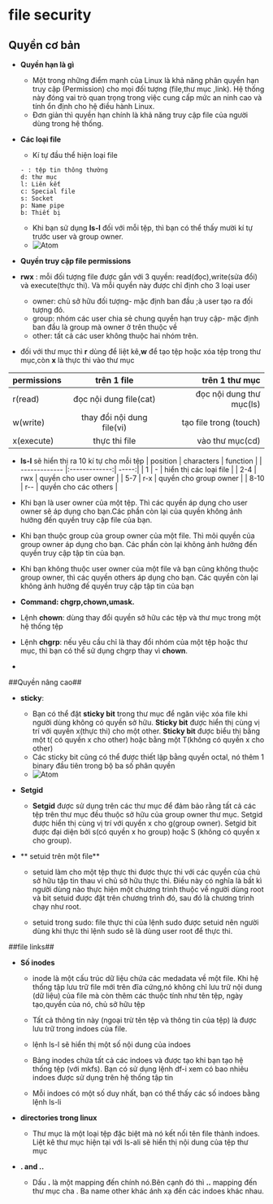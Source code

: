 # file security #
## Quyền cơ bản ##
- **Quyền hạn là gì** 

  - Một trong những điểm mạnh của Linux là khả năng phân quyền hạn truy cập (Permission) cho mọi đối tượng (file,thư mục ,link). Hệ thống này đóng vai trò quan trọng trong việc cung cấp mức an ninh cao và tính ổn định cho hệ điều hành Linux. 
  - Đơn giản thì quyền hạn chính là khả năng truy cập file của người dùng trong hệ thống. 

- **Các loại file** 

  - Kí tự đầu thể hiện loại file 
  ~~~
  - : tệp tin thông thường
  d: thư mục 
  l: Liên kết
  c: Special file 
  s: Socket
  p: Name pipe
  b: Thiết bị
  ~~~ 
  
  - Khi bạn sử dụng **ls-l** đối với mỗi tệp, thì bạn có thể thấy mười kí tự trước user và group owner.
  - ![Atom](https://i.imgur.com/nq5RTEI.png)
  
- **Quyền truy cập file permissions**
- **rwx** : mỗi đối tượng file được gắn với 3 quyền: read(đọc),write(sửa đổi) và execute(thực thi). Và mỗi quyền này được chỉ định cho 3 loại user

  - owner: chủ sở hữu đối tượng- mặc định ban đầu ;à user tạo ra đối tượng đó. 
  - group: nhóm các user chia sẻ chung quyền hạn truy cập- mặc định ban đầu là group mà owner ở trên thuộc về 
  - other: tất cả các user không thuộc hai nhóm trên. 
- đối với thư mục thì **r** dùng để liệt kê,**w** để tạo tệp hoặc xóa tệp trong thư mục,còn **x** là thực thi vào thư mục 

| permissions       | trên 1 file           | trên 1 thư mục  |
| ------------- |:-------------:| -----:|
| r(read)    | đọc nội dung file(cat) | đọc nội dung thư mục(ls) |
| w(write)      | thay đổi nội dung file(vi)      |   tạo file trong (touch) |
| x(execute) | thực thi file       |    vào thư mục(cd) |

- **ls-l** sẽ hiển thị ra 10 kí tự cho mỗi tệp 
| position       | characters           | function  |
| ------------- |:-------------:| -----:|
| 1    | - | hiển thị các loại file |
| 2-4      | rwx      |   quyền cho user owner |
| 5-7 | r-x       |    quyền cho group owner |
| 8-10 | r--       |    quyền cho các others |

- Khi bạn là user owner của một tệp. Thì các quyền áp dụng cho user owner sẽ áp dụng cho bạn.Các phần còn lại của quyền không ảnh hưởng đến quyền truy cập file của bạn. 
- Khi bạn thuộc group của group owner của một file. Thì mõi quyền của group owner áp dụng cho bạn. Các phần còn lại không ảnh hưởng đến quyền truy cập tập tin của bạn. 
- Khi bạn không thuộc user owner của một file và bạn cũng không thuộc group owner, thì các quyền others áp dụng cho bạn. Các quyền còn lại không ảnh hưởng đế quyền truy cập tập tin của bạn

- **Command: chgrp,chown,umask.**
- Lệnh **chown**: dùng thay đổi quyền sở hữu các tệp và thư mục trong một hệ thống tệp 
- Lệnh **chgrp**: nếu yêu cầu chỉ là thay đổi nhóm của một tệp hoặc thư mục, thì bạn có thể sử dụng chgrp thay vì **chown**.
- 

##Quyền nâng cao##
- **sticky**: 

  - Bạn có thể đặt **sticky bit** trong thư mục để ngăn việc xóa file khi người dùng không có quyền sở hữu. **Sticky bit** được hiển thị cùng vị trí với quyền x(thực thi) cho một other. **Sticky bit** được biểu thị bằng một t( có quyền x cho other) hoặc bằng một T(không có quyền x cho other)
  - Các sticky bit cũng có thể được thiết lập bằng quyền octal, nó thêm 1 binary đầu tiên trong bộ ba số phân quyền 
  - ![Atom](https://i.imgur.com/Pm2PTMn.png)
  
- **Setgid** 
  
  - **Setgid** được sử dụng trên các thư mục để đảm bảo rằng tất cả các tệp trên thư mục đều thuộc sở hữu của group owner thư mục. Setgid được hiển thị cùng vị trí với quyền x cho g(group owner). Setgid bit được đại diện bởi s(có quyền x ho group) hoặc S (không có quyền x cho group).

- ** setuid trên một file**

  - setuid làm cho một tệp thực thi được thực thi với các quyền của chủ sở hữu tập tin thau vì chủ sở hữu thực thi. Điều này có nghĩa là bất kì người dùng nào thực hiện một chương trình thuộc về người dùng root và bit setuid được đặt trên chương trình đó, sau đó là chương trình chạy như root.

  - setuid trong sudo: file thực thi của lệnh sudo được setuid nên người dùng khi thực thi lệnh sudo sẽ là dùng user root để thực thi. 
  
##file links##
- **Số inodes** 
  
  - inode là một cấu trúc dữ liệu chứa các medadata về một file. Khi hệ thống tập lưu trữ file mới trên đĩa cứng,nó không chỉ lưu trữ nội dung (dữ liệu) của file mà còn thêm các thuộc tính như tên tệp, ngày tạo,quyền của nó, chủ sở hữu tệp
  - Tất cả thông tin này (ngoại trừ tên tệp và thông tin của tệp) là được lưu trữ trong indoes của file. 
  - lệnh ls-l sẽ hiển thị một số nội dung của indoes
	
  - Bảng inodes chứa tất cả các indoes và được tạo khi bạn tạo hệ thống tệp (với mkfs). Bạn có sử dụng lệnh df-i xem có bao nhiêu indoes được sử dụng trên hệ thống tập tin 
	
	
  - Mỗi indoes có một số duy nhất, bạn có thể thấy các số indoes bằng lệnh ls-li
	
- **directories trong linux**
	
	
  - Thư mục là một loại tệp đặc biệt mà nó kết nối tên file thành indoes. Liệt kê thư mục hiện tại với ls-ali sẽ hiển thị nội dung của tệp thư mục 
	   
- **. and ..**
	
  - Dấu **.** là một mapping đến chính nó.Bên cạnh đó thì **..** mapping đến thư mục cha . Ba name other khác ánh xạ đến các indoes khác nhau. 
  
  


  
  
  